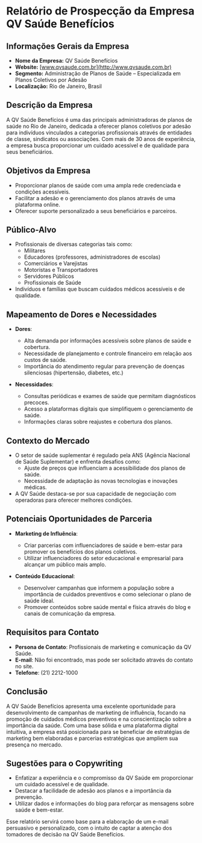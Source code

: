 # Relatório de Prospecção da Empresa QV Saúde Benefícios

## Informações Gerais da Empresa
- **Nome da Empresa:** QV Saúde Benefícios
- **Website:** [www.qvsaude.com.br](http://www.qvsaude.com.br)
- **Segmento:** Administração de Planos de Saúde – Especializada em Planos Coletivos por Adesão
- **Localização:** Rio de Janeiro, Brasil

## Descrição da Empresa
A QV Saúde Benefícios é uma das principais administradoras de planos de saúde no Rio de Janeiro, dedicada a oferecer planos coletivos por adesão para indivíduos vinculados a categorias profissionais através de entidades de classe, sindicatos ou associações. Com mais de 30 anos de experiência, a empresa busca proporcionar um cuidado acessível e de qualidade para seus beneficiários.

## Objetivos da Empresa
- Proporcionar planos de saúde com uma ampla rede credenciada e condições acessíveis.
- Facilitar a adesão e o gerenciamento dos planos através de uma plataforma online.
- Oferecer suporte personalizado a seus beneficiários e parceiros.

## Público-Alvo
- Profissionais de diversas categorias tais como:
  - Militares
  - Educadores (professores, administradores de escolas)
  - Comerciários e Varejistas
  - Motoristas e Transportadores
  - Servidores Públicos
  - Profissionais de Saúde
- Indivíduos e famílias que buscam cuidados médicos acessíveis e de qualidade.

## Mapeamento de Dores e Necessidades
- **Dores**:
  - Alta demanda por informações acessíveis sobre planos de saúde e cobertura.
  - Necessidade de planejamento e controle financeiro em relação aos custos de saúde.
  - Importância do atendimento regular para prevenção de doenças silenciosas (hipertensão, diabetes, etc.)

- **Necessidades**:
  - Consultas periódicas e exames de saúde que permitam diagnósticos precoces.
  - Acesso a plataformas digitais que simplifiquem o gerenciamento de saúde.
  - Informações claras sobre reajustes e cobertura dos planos.

## Contexto do Mercado
- O setor de saúde suplementar é regulado pela ANS (Agência Nacional de Saúde Suplementar) e enfrenta desafios como:
  - Ajuste de preços que influenciam a acessibilidade dos planos de saúde.
  - Necessidade de adaptação às novas tecnologias e inovações médicas.
- A QV Saúde destaca-se por sua capacidade de negociação com operadoras para oferecer melhores condições.

## Potenciais Oportunidades de Parceria
- **Marketing de Influência**:
  - Criar parcerias com influenciadores de saúde e bem-estar para promover os benefícios dos planos coletivos.
  - Utilizar influenciadores do setor educacional e empresarial para alcançar um público mais amplo.

- **Conteúdo Educacional**:
  - Desenvolver campanhas que informem a população sobre a importância de cuidados preventivos e como selecionar o plano de saúde ideal.
  - Promover conteúdos sobre saúde mental e física através do blog e canais de comunicação da empresa.

## Requisitos para Contato
- **Persona de Contato**: Profissionais de marketing e comunicação da QV Saúde.
- **E-mail**: Não foi encontrado, mas pode ser solicitado através do contato no site.
- **Telefone**: (21) 2212-1000 

## Conclusão
A QV Saúde Benefícios apresenta uma excelente oportunidade para desenvolvimento de campanhas de marketing de influência, focando na promoção de cuidados médicos preventivos e na conscientização sobre a importância da saúde. Com uma base sólida e uma plataforma digital intuitiva, a empresa está posicionada para se beneficiar de estratégias de marketing bem elaboradas e parcerias estratégicas que ampliem sua presença no mercado.

## Sugestões para o Copywriting
- Enfatizar a experiência e o compromisso da QV Saúde em proporcionar um cuidado acessível e de qualidade.
- Destacar a facilidade de adesão aos planos e a importância da prevenção.
- Utilizar dados e informações do blog para reforçar as mensagens sobre saúde e bem-estar. 

Esse relatório servirá como base para a elaboração de um e-mail persuasivo e personalizado, com o intuito de captar a atenção dos tomadores de decisão na QV Saúde Benefícios.